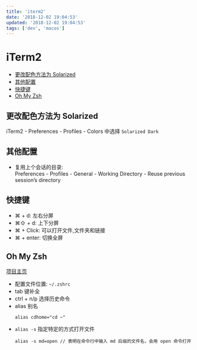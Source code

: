 ```yaml
---
title: 'iterm2'
date: '2018-12-02 19:04:53'
updated: '2018-12-02 19:04:53'
tags: ['dev', 'macos']
---
```

# iTerm2

<!-- MarkdownTOC -->

- [更改配色方法为 Solarized](#%E6%9B%B4%E6%94%B9%E9%85%8D%E8%89%B2%E6%96%B9%E6%B3%95%E4%B8%BA-solarized)
- [其他配置](#%E5%85%B6%E4%BB%96%E9%85%8D%E7%BD%AE)
- [快捷键](#%E5%BF%AB%E6%8D%B7%E9%94%AE)
- [Oh My Zsh](#oh-my-zsh)

<!-- /MarkdownTOC -->

<a id="%E6%9B%B4%E6%94%B9%E9%85%8D%E8%89%B2%E6%96%B9%E6%B3%95%E4%B8%BA-solarized"></a>
## 更改配色方法为 Solarized
iTerm2 - Preferences - Profiles - Colors 中选择 `Solarized Dark`

<a id="%E5%85%B6%E4%BB%96%E9%85%8D%E7%BD%AE"></a>
## 其他配置
-   复用上个会话的目录:  
    Preferences - Profiles - General - Working Directory - Reuse previous session’s directory

<a id="%E5%BF%AB%E6%8D%B7%E9%94%AE"></a>
## 快捷键
- ⌘ + d: 左右分屏
- ⌘⇧ + d: 上下分屏
- ⌘ + Click: 可以打开文件,文件夹和链接
- ⌘ + enter: 切换全屏

<a id="oh-my-zsh"></a>
## Oh My Zsh

[项目主页](https://github.com/robbyrussell/oh-my-zsh)

-   配置文件位置: `~/.zshrc`
-   tab 键补全
-   ctrl + n/p 选择历史命令
-   alias 别名
    ```
    alias cdhome="cd ~"
    ```
-   `alias -s` 指定特定的方式打开文件
    ```
    alias -s md=open // 表明在命令行中输入 md 后缀的文件名，会用 open 命令打开
    ```
